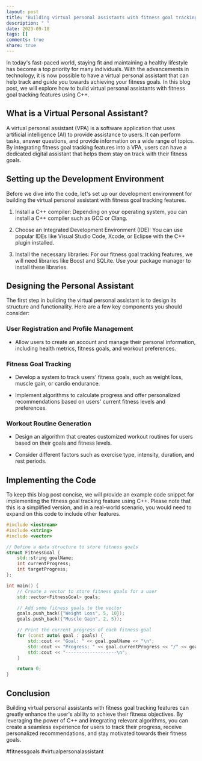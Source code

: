 ```yaml
---
layout: post
title: "Building virtual personal assistants with fitness goal tracking features using C++"
description: " "
date: 2023-09-18
tags: []
comments: true
share: true
---
```


In today's fast-paced world, staying fit and maintaining a healthy lifestyle has become a top priority for many individuals. With the advancements in technology, it is now possible to have a virtual personal assistant that can help track and guide you towards achieving your fitness goals. In this blog post, we will explore how to build virtual personal assistants with fitness goal tracking features using C++.

## What is a Virtual Personal Assistant?

A virtual personal assistant (VPA) is a software application that uses artificial intelligence (AI) to provide assistance to users. It can perform tasks, answer questions, and provide information on a wide range of topics. By integrating fitness goal tracking features into a VPA, users can have a dedicated digital assistant that helps them stay on track with their fitness goals.

## Setting up the Development Environment

Before we dive into the code, let's set up our development environment for building the virtual personal assistant with fitness goal tracking features.

1. Install a C++ compiler: Depending on your operating system, you can install a C++ compiler such as GCC or Clang.

2. Choose an Integrated Development Environment (IDE): You can use popular IDEs like Visual Studio Code, Xcode, or Eclipse with the C++ plugin installed.

3. Install the necessary libraries: For our fitness goal tracking features, we will need libraries like Boost and SQLite. Use your package manager to install these libraries.

## Designing the Personal Assistant

The first step in building the virtual personal assistant is to design its structure and functionality. Here are a few key components you should consider:

### User Registration and Profile Management

* Allow users to create an account and manage their personal information, including health metrics, fitness goals, and workout preferences.

### Fitness Goal Tracking

* Develop a system to track users' fitness goals, such as weight loss, muscle gain, or cardio endurance.

* Implement algorithms to calculate progress and offer personalized recommendations based on users' current fitness levels and preferences.

### Workout Routine Generation

* Design an algorithm that creates customized workout routines for users based on their goals and fitness levels.

* Consider different factors such as exercise type, intensity, duration, and rest periods.

## Implementing the Code

To keep this blog post concise, we will provide an example code snippet for implementing the fitness goal tracking feature using C++. Please note that this is a simplified version, and in a real-world scenario, you would need to expand on this code to include other features.

```cpp
#include <iostream>
#include <string>
#include <vector>

// Define a data structure to store fitness goals
struct FitnessGoal {
    std::string goalName;
    int currentProgress;
    int targetProgress;
};

int main() {
    // Create a vector to store fitness goals for a user
    std::vector<FitnessGoal> goals;

    // Add some fitness goals to the vector
    goals.push_back({"Weight Loss", 5, 10});
    goals.push_back({"Muscle Gain", 2, 5});

    // Print the current progress of each fitness goal
    for (const auto& goal : goals) {
        std::cout << "Goal: " << goal.goalName << "\n";
        std::cout << "Progress: " << goal.currentProgress << "/" << goal.targetProgress << "\n";
        std::cout << "-------------------\n";
    }

    return 0;
}
```

## Conclusion

Building virtual personal assistants with fitness goal tracking features can greatly enhance the user's ability to achieve their fitness objectives. By leveraging the power of C++ and integrating relevant algorithms, you can create a seamless experience for users to track their progress, receive personalized recommendations, and stay motivated towards their fitness goals.

#fitnessgoals #virtualpersonalassistant